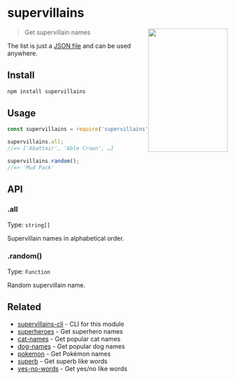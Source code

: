 # supervillains

<img src="https://cloud.githubusercontent.com/assets/170270/7563380/f0af1aee-f7dc-11e4-9b83-92fe18cf6bdd.png" width="182" height="282" align="right">

> Get supervillain names

The list is just a [JSON file](supervillains.json) and can be used anywhere.

## Install

```sh
npm install supervillains
```

## Usage

```js
const supervillains = require('supervillains');

supervillains.all;
//=> ['Abattoir', 'Able Crown', …]

supervillains.random();
//=> 'Mud Pack'
```

## API

### .all

Type: `string[]`

Supervillain names in alphabetical order.

### .random()

Type: `Function`

Random supervillain name.

## Related

- [supervillains-cli](https://github.com/sindresorhus/supervillains-cli) - CLI for this module
- [superheroes](https://github.com/sindresorhus/superheroes) - Get superhero names
- [cat-names](https://github.com/sindresorhus/cat-names) - Get popular cat names
- [dog-names](https://github.com/sindresorhus/dog-names) - Get popular dog names
- [pokemon](https://github.com/sindresorhus/pokemon) - Get Pokémon names
- [superb](https://github.com/sindresorhus/superb) - Get superb like words
- [yes-no-words](https://github.com/sindresorhus/yes-no-words) - Get yes/no like words
